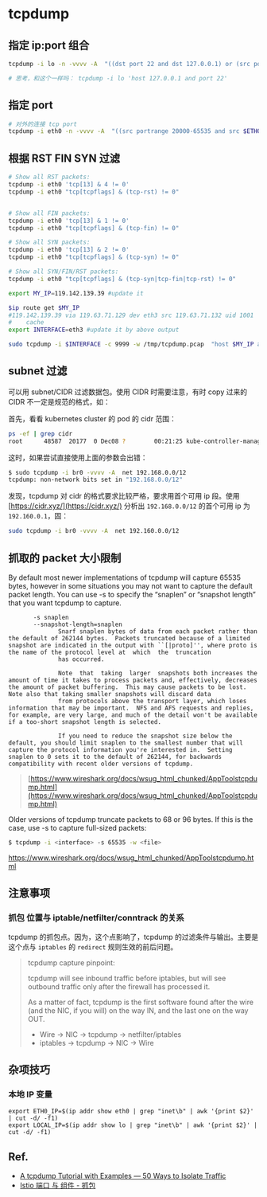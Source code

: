 # tcpdump

## 指定 ip:port 组合

```bash
tcpdump -i lo -n -vvvv -A  "((dst port 22 and dst 127.0.0.1) or (src port 22 and src 127.0.0.1))"

# 思考，和这个一样吗： tcpdump -i lo 'host 127.0.0.1 and port 22'
```

## 指定 port

```bash
# 对外的连接 tcp port
tcpdump -i eth0 -n -vvvv -A  "((src portrange 20000-65535 and src $ETH0_IP) or (dst portrange 20000-65535 and dst $ETH0_IP))"
```

## 根据 RST FIN SYN 过滤

```bash
# Show all RST packets:
tcpdump -i eth0 'tcp[13] & 4 != 0'
tcpdump -i eth0 "tcp[tcpflags] & (tcp-rst) != 0"


# Show all FIN packets:
tcpdump -i eth0 'tcp[13] & 1 != 0'
tcpdump -i eth0 "tcp[tcpflags] & (tcp-fin) != 0"

# Show all SYN packets:
tcpdump -i eth0 'tcp[13] & 2 != 0'
tcpdump -i eth0 "tcp[tcpflags] & (tcp-syn) != 0"

# Show all SYN/FIN/RST packets:
tcpdump -i eth0 "tcp[tcpflags] & (tcp-syn|tcp-fin|tcp-rst) != 0"
```


```bash
export MY_IP=119.142.139.39 #update it

$ip route get $MY_IP
#119.142.139.39 via 119.63.71.129 dev eth3 src 119.63.71.132 uid 1001
#    cache 
export INTERFACE=eth3 #update it by above output

sudo tcpdump -i $INTERFACE -c 9999 -w /tmp/tcpdump.pcap  "host $MY_IP and (tcp[13] & 1 != 0 or tcp[13] & 4 != 0 or tcp[13] & 2 != 0) " #only capture RST or FIN or SYN

```


## subnet 过滤

可以用 subnet/CIDR 过滤数据包。使用 CIDR 时需要注意，有时 copy 过来的 CIDR 不一定是规范的格式，如：

首先，看看 kubernetes cluster 的 pod 的 cidr 范围：

```bash
ps -ef | grep cidr
root      48587  20177  0 Dec08 ?        00:21:25 kube-controller-manager ... --cluster-cidr=192.168.0.0/12 ...--service-cluster-ip-range=10.96.0.0/12 ...
```



这时，如果尝试直接使用上面的参数会出错：

```bash
$ sudo tcpdump -i br0 -vvvv -A  net 192.168.0.0/12
tcpdump: non-network bits set in "192.168.0.0/12"
```



发现，tcpdump 对 cidr 的格式要求比较严格，要求用首个可用 ip 段。使用 [https://cidr.xyz/](https://cidr.xyz/) 分析出 `192.168.0.0/12` 的首个可用 ip 为 `192.160.0.1`，固：

```bash
sudo tcpdump -i br0 -vvvv -A  net 192.160.0.0/12
```

## 抓取的 packet 大小限制

By default most newer implementations of tcpdump will capture 65535 bytes, however in some situations you may not want to capture the default packet length. You can use -s to specify the “snaplen” or “snapshot length” that you want tcpdump to capture.


```
       -s snaplen
       --snapshot-length=snaplen
              Snarf snaplen bytes of data from each packet rather than the default of 262144 bytes.  Packets truncated because of a limited snapshot are indicated in the output with ``[|proto]'', where proto is the name of the protocol level at  which  the  truncation
              has occurred.

              Note  that  taking  larger  snapshots both increases the amount of time it takes to process packets and, effectively, decreases the amount of packet buffering.  This may cause packets to be lost.  Note also that taking smaller snapshots will discard data
              from protocols above the transport layer, which loses information that may be important.  NFS and AFS requests and replies, for example, are very large, and much of the detail won't be available if a too-short snapshot length is selected.

              If you need to reduce the snapshot size below the default, you should limit snaplen to the smallest number that will capture the protocol information you're interested in.  Setting snaplen to 0 sets it to the default of 262144, for backwards  compatibility with recent older versions of tcpdump.
```

> [https://www.wireshark.org/docs/wsug_html_chunked/AppToolstcpdump.html](https://www.wireshark.org/docs/wsug_html_chunked/AppToolstcpdump.html)
> 
Older versions of tcpdump truncate packets to 68 or 96 bytes. If this is the case, use -s to capture full-sized packets:

```bash
$ tcpdump -i <interface> -s 65535 -w <file>
```

https://www.wireshark.org/docs/wsug_html_chunked/AppToolstcpdump.html

## 注意事项

### 抓包 位置与 iptable/netfilter/conntrack 的关系

tcpdump 的抓包点。因为，这个点影响了，tcpdump 的过滤条件与输出。主要是这个点与 `iptables` 的 `redirect` 规则生效的前后问题。

> tcpdump capture pinpoint:
>
> tcpdump will see inbound traffic before iptables, but will see
> outbound traffic only after the firewall has processed it.
>
> As a matter of fact, tcpdump is the first software found after the wire (and the NIC, if you will) on the way IN, and the last one on the way OUT.
>
> * Wire -> NIC -> tcpdump -> netfilter/iptables
> * iptables -> tcpdump -> NIC -> Wire



## 杂项技巧


### 本地 IP 变量
```
export ETH0_IP=$(ip addr show eth0 | grep "inet\b" | awk '{print $2}' | cut -d/ -f1)
export LOCAL_IP=$(ip addr show lo | grep "inet\b" | awk '{print $2}' | cut -d/ -f1)
```




## Ref.

 - [A tcpdump Tutorial with Examples — 50 Ways to Isolate Traffic](https://danielmiessler.com/study/tcpdump/)
 - [Istio 端口 与 组件 - 抓包](https://istio-insider.mygraphql.com/zh_CN/latest/ch1-istio-arch/istio-ports-components.html#id5)